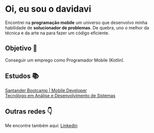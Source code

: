 # Oi, eu sou o davidavi 

Encontrei na **programação mobile** um universo que desenvolvo minha habilidade de **solucionador de problemas**. De quebra, uno o melhor da técnica e da arte na para fazer um código eficiente.

## Objetivo  🎯
Conseguir um emprego como Programador Mobile (Kotlin).

## Estudos :books:
[Santander Bootcamp | Mobile Developer](https://github.com/eudavidavi/Kotlin-Santander-Dio)  
[Tecnólogo em Análise e Desenvolvimento de Sistemas](https://github.com/eudavidavi/ads-uva)

## Outras redes :point_down:
Me encontre também aqui: [Linkedin](https://www.linkedin.com/in/davi-monteiro)
